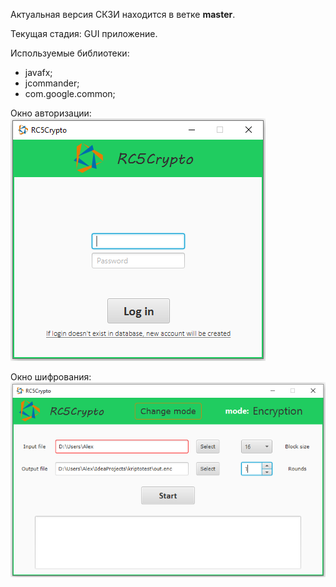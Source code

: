 Актуальная версия СКЗИ находится в ветке **master**.

Текущая стадия: GUI приложение.

Используемые библиотеки:

* javafx;
* jcommander;
* com.google.common;

Окно авторизации:
![login.png](./assets/login.png)

Окно шифрования:
![crypto.png](./assets/crypto.png)